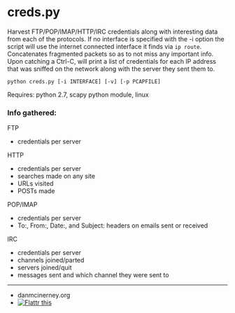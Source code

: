 creds.py
========

Harvest FTP/POP/IMAP/HTTP/IRC credentials along with interesting data from each of the protocols. If no interface is specified with the -i option the script will use the internet connected interface it finds via `ip route`. Concatenates fragmented packets so as to not miss any important info. Upon catching a Ctrl-C, will print a list of credentials for each IP address that was sniffed on the network along with the server they sent them to.


``` shell
python creds.py [-i INTERFACE] [-v] [-p PCAPFILE]
```

Requires: python 2.7, scapy python module, linux


### Info gathered:
FTP
* credentials per server

HTTP
* credentials per server
* searches made on any site
* URLs visited
* POSTs made

POP/IMAP
* credentials per server
* To:, From:, Date:, and Subject: headers on emails sent or received

IRC
* credentials per server
* channels joined/parted
* servers joined/quit
* messages sent and which channel they were sent to

------
* danmcinerney.org
* [![Flattr this](http://api.flattr.com/button/flattr-badge-large.png)](https://flattr.com/submit/auto?user_id=DanMcInerney&url=https://github.com/DanMcInerneycreds.py&title=creds.py&language=&tags=github&category=software) 
